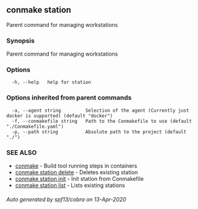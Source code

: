 ## conmake station

Parent command for managing workstations

### Synopsis

Parent command for managing workstations

### Options

```
  -h, --help   help for station
```

### Options inherited from parent commands

```
  -a, --agent string         Selection of the agent (Currently just docker is supported) (default "docker")
  -f, --conmakefile string   Path to the Conmakefile to use (default "./Conmakefile.yaml")
  -p, --path string          Absolute path to the project (default "./")
```

### SEE ALSO

* [conmake](conmake.md)	 - Build tool running steps in containers
* [conmake station delete](conmake_station_delete.md)	 - Deletes existing station
* [conmake station init](conmake_station_init.md)	 - Init station from Conmakefile
* [conmake station list](conmake_station_list.md)	 - Lists existing stations

###### Auto generated by spf13/cobra on 13-Apr-2020

